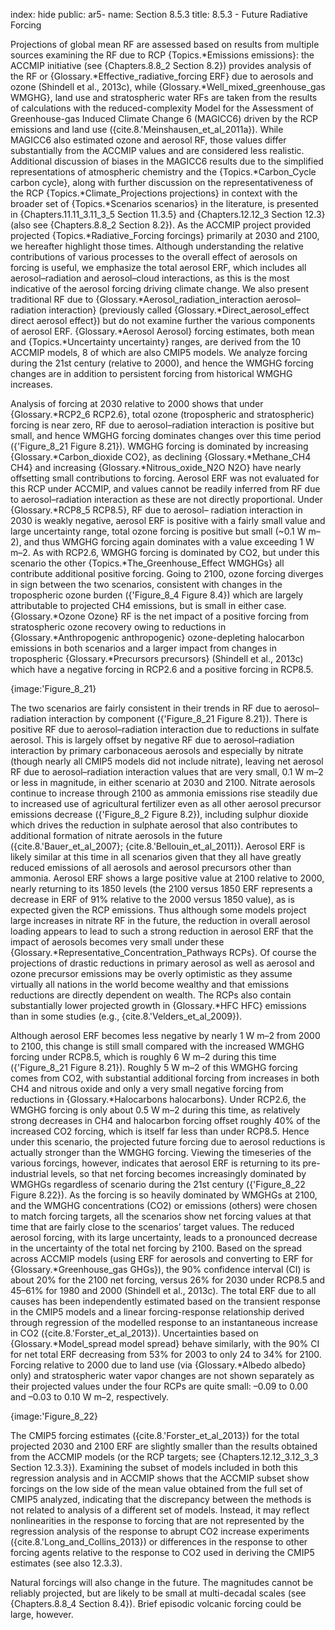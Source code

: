 index: hide
public: ar5-
name: Section 8.5.3
title: 8.5.3 - Future Radiative Forcing

Projections of global mean RF are assessed based on results from multiple sources examining the RF due to RCP {Topics.*Emissions emissions}: the ACCMIP initiative (see {Chapters.8.8_2 Section 8.2}) provides analysis of the RF or {Glossary.*Effective_radiative_forcing ERF} due to aerosols and ozone (Shindell et al., 2013c), while {Glossary.*Well_mixed_greenhouse_gas WMGHG}, land use and stratospheric water RFs are taken from the results of calculations with the reduced-complexity Model for the Assessment of Greenhouse-gas Induced Climate Change 6 (MAGICC6) driven by the RCP emissions and land use ({cite.8.'Meinshausen_et_al_2011a}). While MAGICC6 also estimated ozone and aerosol RF, those values differ substantially from the ACCMIP values and are considered less realistic. Additional discussion of biases in the MAGICC6 results due to the simplified representations of atmospheric chemistry and the {Topics.*Carbon_Cycle carbon cycle}, along with further discussion on the representativeness of the RCP {Topics.*Climate_Projections projections} in context with the broader set of {Topics.*Scenarios scenarios} in the literature, is presented in {Chapters.11.11_3.11_3_5 Section 11.3.5} and {Chapters.12.12_3 Section 12.3} (also see {Chapters.8.8_2 Section 8.2}). As the ACCMIP project provided projected {Topics.*Radiative_Forcing forcings} primarily at 2030 and 2100, we hereafter highlight those times. Although understanding the relative contributions of various processes to the overall effect of aerosols on forcing is useful, we emphasize the total aerosol ERF, which includes all aerosol–radiation and aerosol–cloud interactions, as this is the most indicative of the aerosol forcing driving climate change. We also present traditional RF due to {Glossary.*Aerosol_radiation_interaction aerosol–radiation interaction} (previously called {Glossary.*Direct_aerosol_effect direct aerosol effect}) but do not examine further the various components of aerosol ERF. {Glossary.*Aerosol Aerosol} forcing estimates, both mean and {Topics.*Uncertainty uncertainty} ranges, are derived from the 10 ACCMIP models, 8 of which are also CMIP5 models. We analyze forcing during the 21st century (relative to 2000), and hence the WMGHG forcing changes are in addition to persistent forcing from historical WMGHG increases.

Analysis of forcing at 2030 relative to 2000 shows that under {Glossary.*RCP2_6 RCP2.6}, total ozone (tropospheric and stratospheric) forcing is near zero, RF due to aerosol–radiation interaction is positive but small, and hence WMGHG forcing dominates changes over this time period ({'Figure_8_21 Figure 8.21}). WMGHG forcing is dominated by increasing {Glossary.*Carbon_dioxide CO2}, as declining {Glossary.*Methane_CH4 CH4} and increasing {Glossary.*Nitrous_oxide_N2O N2O} have nearly offsetting small contributions to forcing. Aerosol ERF was not evaluated for this RCP under ACCMIP, and values cannot be readily inferred from RF due to aerosol–radiation interaction as these are not directly proportional. Under {Glossary.*RCP8_5 RCP8.5}, RF due to aerosol– radiation interaction in 2030 is weakly negative, aerosol ERF is positive with a fairly small value and large uncertainty range, total ozone forcing is positive but small (~0.1 W m–2), and thus WMGHG forcing again dominates with a value exceeding 1 W m–2. As with RCP2.6, WMGHG forcing is dominated by CO2, but under this scenario the other {Topics.*The_Greenhouse_Effect WMGHGs} all contribute additional positive forcing. Going to 2100, ozone forcing diverges in sign between the two scenarios, consistent with changes in the tropospheric ozone burden ({'Figure_8_4 Figure 8.4}) which are largely attributable to projected CH4 emissions, but is small in either case. {Glossary.*Ozone Ozone} RF is the net impact of a positive forcing from stratospheric ozone recovery owing to reductions in {Glossary.*Anthropogenic anthropogenic} ozone-depleting halocarbon emissions in both scenarios and a larger impact from changes in tropospheric {Glossary.*Precursors precursors} (Shindell et al., 2013c) which have a negative forcing in RCP2.6 and a positive forcing in RCP8.5.

{image:'Figure_8_21}

The two scenarios are fairly consistent in their trends in RF due to aerosol–radiation interaction by component ({'Figure_8_21 Figure 8.21}). There is positive RF due to aerosol–radiation interaction due to reductions in sulfate aerosol. This is largely offset by negative RF due to aerosol–radiation interaction by primary carbonaceous aerosols and especially by nitrate (though nearly all CMIP5 models did not include nitrate), leaving net aerosol RF due to aerosol–radiation interaction values that are very small, 0.1 W m–2 or less in magnitude, in either scenario at 2030 and 2100. Nitrate aerosols continue to increase through 2100 as ammonia emissions rise steadily due to increased use of agricultural fertilizer even as all other aerosol precursor emissions decrease ({'Figure_8_2 Figure 8.2}), including sulphur dioxide which drives the reduction in sulphate aerosol that also contributes to additional formation of nitrate aerosols in the future ({cite.8.'Bauer_et_al_2007}; {cite.8.'Bellouin_et_al_2011}). Aerosol ERF is likely similar at this time in all scenarios given that they all have greatly reduced emissions of all aerosols and aerosol precursors other than ammonia. Aerosol ERF shows a large positive value at 2100 relative to 2000, nearly returning to its 1850 levels (the 2100 versus 1850 ERF represents a decrease in ERF of 91% relative to the 2000 versus 1850 value), as is expected given the RCP emissions. Thus although some models project large increases in nitrate RF in the future, the reduction in overall aerosol loading appears to lead to such a strong reduction in aerosol ERF that the impact of aerosols becomes very small under these {Glossary.*Representative_Concentration_Pathways RCPs}. Of course the projections of drastic reductions in primary aerosol as well as aerosol and ozone precursor emissions may be overly optimistic as they assume virtually all nations in the world become wealthy and that emissions reductions are directly dependent on wealth. The RCPs also contain substantially lower projected growth in {Glossary.*HFC HFC} emissions than in some studies (e.g., {cite.8.'Velders_et_al_2009}).

Although aerosol ERF becomes less negative by nearly 1 W m–2 from 2000 to 2100, this change is still small compared with the increased WMGHG forcing under RCP8.5, which is roughly 6 W m–2 during this time ({'Figure_8_21 Figure 8.21}). Roughly 5 W m–2 of this WMGHG forcing comes from CO2, with substantial additional forcing from increases in both CH4 and nitrous oxide and only a very small negative forcing from reductions in {Glossary.*Halocarbons halocarbons}. Under RCP2.6, the WMGHG forcing is only about 0.5 W m–2 during this time, as relatively strong decreases in CH4 and halocarbon forcing offset roughly 40% of the increased CO2 forcing, which is itself far less than under RCP8.5. Hence under this scenario, the projected future forcing due to aerosol reductions is actually stronger than the WMGHG forcing. Viewing the timeseries of the various forcings, however, indicates that aerosol ERF is returning to its pre-industrial levels, so that net forcing becomes increasingly dominated by WMGHGs regardless of scenario during the 21st century ({'Figure_8_22 Figure 8.22}). As the forcing is so heavily dominated by WMGHGs at 2100, and the WMGHG concentrations (CO2) or emissions (others) were chosen to match forcing targets, all the scenarios show net forcing values at that time that are fairly close to the scenarios’ target values. The reduced aerosol forcing, with its large uncertainty, leads to a pronounced decrease in the uncertainty of the total net forcing by 2100. Based on the spread across ACCMIP models (using ERF for aerosols and converting to ERF for {Glossary.*Greenhouse_gas GHGs}), the 90% confidence interval (CI) is about 20% for the 2100 net forcing, versus 26% for 2030 under RCP8.5 and 45–61% for 1980 and 2000 (Shindell et al., 2013c). The total ERF due to all causes has been independently estimated based on the transient response in the CMIP5 models and a linear forcing-response relationship derived through regression of the modelled response to an instantaneous increase in CO2 ({cite.8.'Forster_et_al_2013}). Uncertainties based on {Glossary.*Model_spread model spread} behave similarly, with the 90% CI for net total ERF decreasing from 53% for 2003 to only 24 to 34% for 2100. Forcing relative to 2000 due to land use (via {Glossary.*Albedo albedo} only) and stratospheric water vapor changes are not shown separately as their projected values under the four RCPs are quite small: –0.09 to 0.00 and –0.03 to 0.10 W m–2, respectively.

{image:'Figure_8_22}

The CMIP5 forcing estimates ({cite.8.'Forster_et_al_2013}) for the total projected 2030 and 2100 ERF are slightly smaller than the results obtained from the ACCMIP models (or the RCP targets; see {Chapters.12.12_3.12_3_3 Section 12.3.3}). Examining the subset of models included in both this regression analysis and in ACCMIP shows that the ACCMIP subset show forcings on the low side of the mean value obtained from the full set of CMIP5 analyzed, indicating that the discrepancy between the methods is not related to analysis of a different set of models. Instead, it may reflect nonlinearities in the response to forcing that are not represented by the regression analysis of the response to abrupt CO2 increase experiments ({cite.8.'Long_and_Collins_2013}) or differences in the response to other forcing agents relative to the response to CO2 used in deriving the CMIP5 estimates (see also 12.3.3).

Natural forcings will also change in the future. The magnitudes cannot be reliably projected, but are likely to be small at multi-decadal scales (see {Chapters.8.8_4 Section 8.4}). Brief episodic volcanic forcing could be large, however.
